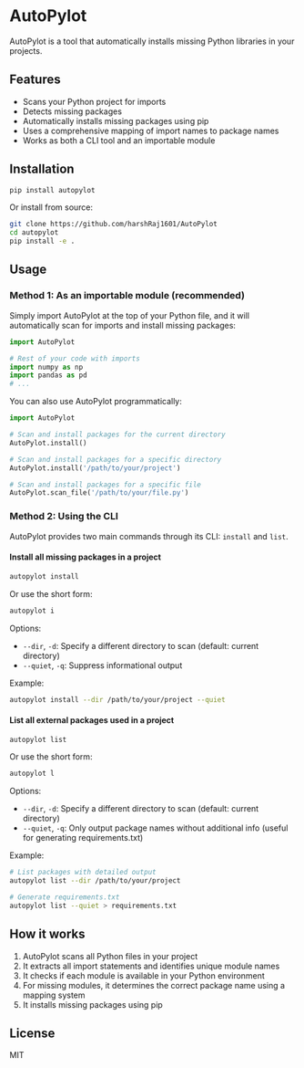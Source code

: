 # AutoPylot

AutoPylot is a tool that automatically installs missing Python libraries in your projects.

## Features

- Scans your Python project for imports
- Detects missing packages
- Automatically installs missing packages using pip
- Uses a comprehensive mapping of import names to package names
- Works as both a CLI tool and an importable module

## Installation

```bash
pip install autopylot
```

Or install from source:

```bash
git clone https://github.com/harshRaj1601/AutoPylot
cd autopylot
pip install -e .
```

## Usage

### Method 1: As an importable module (recommended)

Simply import AutoPylot at the top of your Python file, and it will automatically scan for imports and install missing packages:

```python
import AutoPylot

# Rest of your code with imports
import numpy as np
import pandas as pd
# ...
```

You can also use AutoPylot programmatically:

```python
import AutoPylot

# Scan and install packages for the current directory
AutoPylot.install()

# Scan and install packages for a specific directory
AutoPylot.install('/path/to/your/project')

# Scan and install packages for a specific file
AutoPylot.scan_file('/path/to/your/file.py')
```

### Method 2: Using the CLI

AutoPylot provides two main commands through its CLI: `install` and `list`.

#### Install all missing packages in a project

```bash
autopylot install
```

Or use the short form:

```bash
autopylot i
```

Options:
- `--dir`, `-d`: Specify a different directory to scan (default: current directory)
- `--quiet`, `-q`: Suppress informational output

Example:
```bash
autopylot install --dir /path/to/your/project --quiet
```

#### List all external packages used in a project

```bash
autopylot list
```

Or use the short form:

```bash
autopylot l
```

Options:
- `--dir`, `-d`: Specify a different directory to scan (default: current directory)
- `--quiet`, `-q`: Only output package names without additional info (useful for generating requirements.txt)

Example:
```bash
# List packages with detailed output
autopylot list --dir /path/to/your/project

# Generate requirements.txt
autopylot list --quiet > requirements.txt
```





## How it works

1. AutoPylot scans all Python files in your project
2. It extracts all import statements and identifies unique module names
3. It checks if each module is available in your Python environment
4. For missing modules, it determines the correct package name using a mapping system
5. It installs missing packages using pip

## License

MIT